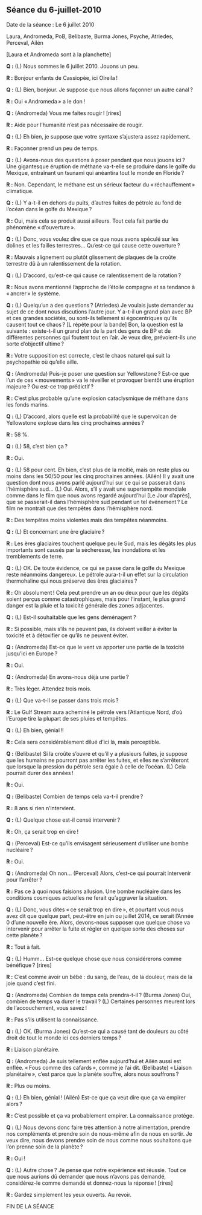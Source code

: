 ## Séance du 6-juillet-2010
Date de la séance : Le 6 juillet 2010

Laura, Andromeda, PoB, Belibaste, Burma Jones, Psyche, Atriedes, Perceval, Ailén

[Laura et Andromeda sont à la planchette]

**Q :** (L) Nous sommes le 6 juillet 2010. Jouons un peu.

**R :** Bonjour enfants de Cassiopée, ici Olreila !

**Q :** (L) Bien, bonjour. Je suppose que nous allons façonner un autre canal ?

**R :** Oui « Andromeda » a le don !

**Q :** (Andromeda) Vous me faites rougir ! [rires]

**R :** Aide pour l’humanité n’est pas nécessaire de rougir.

**Q :** (L) Eh bien, je suppose que votre syntaxe s’ajustera assez rapidement.

**R :** Façonner prend un peu de temps.

**Q :** (L) Avons-nous des questions à poser pendant que nous jouons ici ? Une gigantesque éruption de méthane va-t-elle se produire dans le golfe du Mexique, entraînant un tsunami qui anéantira tout le monde en Floride ?

**R :** Non. Cependant, le méthane est un sérieux facteur du « réchauffement » climatique.

**Q :** (L) Y a-t-il en dehors du puits, d’autres fuites de pétrole au fond de l’océan dans le golfe du Mexique ?

**R :** Oui, mais cela se produit aussi ailleurs. Tout cela fait partie du phénomène « d’ouverture ».

**Q :** (L) Donc, vous voulez dire que ce que nous avons spéculé sur les dolines et les failles terrestres... Qu’est-ce qui cause cette ouverture ?

**R :** Mauvais alignement ou plutôt glissement de plaques de la croûte terrestre dû à un ralentissement de la rotation.

**Q :** (L) D’accord, qu’est-ce qui cause ce ralentissement de la rotation ?

**R :** Nous avons mentionné l’approche de l’étoile compagne et sa tendance à « ancrer » le système.

**Q :** (L) Quelqu’un a des questions ? (Atriedes) Je voulais juste demander au sujet de ce dont nous discutions l’autre jour. Y a-t-il un grand plan avec BP et ces grandes sociétés, ou sont-ils tellement si égocentriques qu’ils causent tout ce chaos ? [L répète pour la bande] Bon, la question est la suivante : existe-t-il un grand plan de la part des gens de BP et de différentes personnes qui foutent tout en l’air. Je veux dire, prévoient-ils une sorte d’objectif ultime ?

**R :** Votre supposition est correcte, c’est le chaos naturel qui suit la psychopathie où qu’elle aille.

**Q :** (Andromeda) Puis-je poser une question sur Yellowstone ? Est-ce que l’un de ces « mouvements » va le réveiller et provoquer bientôt une éruption majeure ? Ou est-ce trop prédictif ?

**R :** C’est plus probable qu’une explosion cataclysmique de méthane dans les fonds marins.

**Q :** (L) D’accord, alors quelle est la probabilité que le supervolcan de Yellowstone explose dans les cinq prochaines années ?

**R :** 58 %.

**Q :** (L) 58, c’est bien ça ?

**R :** Oui.

**Q :** (L) 58 pour cent. Eh bien, c’est plus de la moitié, mais on reste plus ou moins dans les 50/50 pour les cinq prochaines années. (Ailén) Il y avait une question dont nous avons parlé aujourd’hui sur ce qui se passerait dans l’hémisphère sud... (L) Oui. Alors, s’il y avait une supertempête mondiale comme dans le film que nous avons regardé aujourd’hui [Le Jour d’après], que se passerait-il dans l’hémisphère sud pendant un tel événement ? Le film ne montrait que des tempêtes dans l’hémisphère nord.

**R :** Des tempêtes moins violentes mais des tempêtes néanmoins.

**Q :** (L) Et concernant une ère glaciaire ?

**R :** Les ères glaciaires touchent quelque peu le Sud, mais les dégâts les plus importants sont causés par la sécheresse, les inondations et les tremblements de terre.

**Q :** (L) OK. De toute évidence, ce qui se passe dans le golfe du Mexique reste néanmoins dangereux. Le pétrole aura-t-il un effet sur la circulation thermohaline qui nous préserve des ères glaciaires ?

**R :** Oh absolument ! Cela peut prendre un an ou deux pour que les dégâts soient perçus comme catastrophiques, mais pour l’instant, le plus grand danger est la pluie et la toxicité générale des zones adjacentes.

**Q :** (L) Est-il souhaitable que les gens déménagent ?

**R :** Si possible, mais s’ils ne peuvent pas, ils doivent veiller à éviter la toxicité et à détoxifier ce qu’ils ne peuvent éviter.

**Q :** (Andromeda) Est-ce que le vent va apporter une partie de la toxicité jusqu’ici en Europe ?

**R :** Oui.

**Q :** (Andromeda) En avons-nous déjà une partie ?

**R :** Très léger. Attendez trois mois.

**Q :** (L) Que va-t-il se passer dans trois mois ?

**R :** Le Gulf Stream aura acheminé le pétrole vers l’Atlantique Nord, d’où l’Europe tire la plupart de ses pluies et tempêtes.

**Q :** (L) Eh bien, génial !!

**R :** Cela sera considérablement dilué d’ici là, mais perceptible.

**Q :** (Belibaste) Si la croûte s’ouvre et qu’il y a plusieurs fuites, je suppose que les humains ne pourront pas arrêter les fuites, et elles ne s’arrêteront que lorsque la pression du pétrole sera égale à celle de l’océan. (L) Cela pourrait durer des années !

**R :** Oui.

**Q :** (Belibaste) Combien de temps cela va-t-il prendre ?

**R :** 8 ans si rien n’intervient.

**Q :** (L) Quelque chose est-il censé intervenir ?

**R :** Oh, ça serait trop en dire !

**Q :** (Perceval) Est-ce qu’ils envisagent sérieusement d’utiliser une bombe nucléaire ?

**R :** Oui.

**Q :** (Andromeda) Oh non... (Perceval) Alors, c’est-ce qui pourrait intervenir pour l’arrêter ?

**R :** Pas ce à quoi nous faisions allusion. Une bombe nucléaire dans les conditions cosmiques actuelles ne ferait qu’aggraver la situation.

**Q :** (L) Donc, vous dites « ce serait trop en dire », et pourtant vous nous avez dit que quelque part, peut-être en juin ou juillet 2014, ce serait l’Année 0 d’une nouvelle ère. Alors, devons-nous supposer que quelque chose va intervenir pour arrêter la fuite et régler en quelque sorte des choses sur cette planète ?

**R :** Tout à fait.

**Q :** (L) Humm... Est-ce quelque chose que nous considérerons comme bénéfique ? [rires]

**R :** C’est comme avoir un bébé : du sang, de l’eau, de la douleur, mais de la joie quand c’est fini.

**Q :** (Andromeda) Combien de temps cela prendra-t-il ? (Burma Jones) Oui, combien de temps va durer le travail ? (L) Certaines personnes meurent lors de l’accouchement, vous savez !

**R :** Pas s’ils utilisent la connaissance.

**Q :** (L) OK. (Burma Jones) Qu’est-ce qui a causé tant de douleurs au côté droit de tout le monde ici ces derniers temps ?

**R :** Liaison planétaire.

**Q :** (Andromeda) Je suis tellement enflée aujourd’hui et Ailén aussi est enflée. « Fous comme des cafards », comme je l’ai dit. (Belibaste) « Liaison planétaire », c’est parce que la planète souffre, alors nous souffrons ?

**R :** Plus ou moins.

**Q :** (L) Eh bien, génial ! (Ailén) Est-ce que ça veut dire que ça va empirer alors ?

**R :** C’est possible et ça va probablement empirer. La connaissance protège.

**Q :** (L) Nous devons donc faire très attention à notre alimentation, prendre nos compléments et prendre soin de nous-même afin de nous en sortir. Je veux dire, nous devons prendre soin de nous comme nous souhaitons que l’on prenne soin de la planète ?

**R :** Oui !

**Q :** (L) Autre chose ? Je pense que notre expérience est réussie. Tout ce que nous aurions dû demander que nous n’avons pas demandé, considérez-le comme demandé et donnez-nous la réponse ! [rires]

**R :** Gardez simplement les yeux ouverts. Au revoir.

FIN DE LA SÉANCE